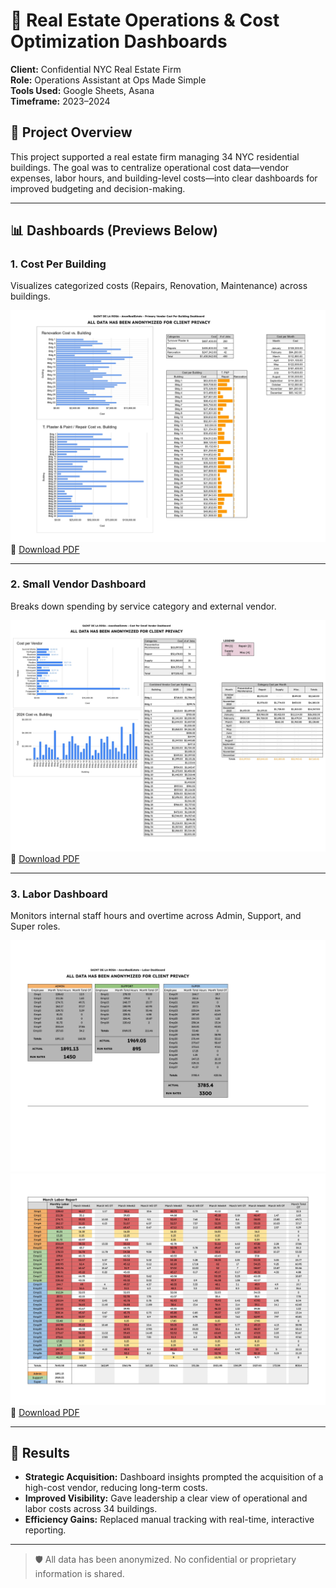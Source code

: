 # 🏢 Real Estate Operations & Cost Optimization Dashboards

**Client:** Confidential NYC Real Estate Firm  
**Role:** Operations Assistant at Ops Made Simple  
**Tools Used:** Google Sheets, Asana  
**Timeframe:** 2023–2024

## 📌 Project Overview

This project supported a real estate firm managing 34 NYC residential buildings. The goal was to centralize operational cost data—vendor expenses, labor hours, and building-level costs—into clear dashboards for improved budgeting and decision-making.

---

## 📊 Dashboards (Previews Below)

### 1. Cost Per Building

Visualizes categorized costs (Repairs, Renovation, Maintenance) across buildings.

![Cost Per Building](./cost_per_building.jpg)  
📎 [Download PDF](./1.%20CostPerBuilding.pdf)

---

### 2. Small Vendor Dashboard

Breaks down spending by service category and external vendor.

![Small Vendor Dashboard](./small_vendor_dash.jpg)  
📎 [Download PDF](./2.%20Small%20Vendor%20Dash.pdf)

---

### 3. Labor Dashboard

Monitors internal staff hours and overtime across Admin, Support, and Super roles.

![Labor Dashboard 1](./labor_dash1.jpg)  
![Labor Dashboard 2](./labor_dash2.jpg)  
📎 [Download PDF](./3.%20Labor%20Dash.pdf)

---

## 🚀 Results

- **Strategic Acquisition:** Dashboard insights prompted the acquisition of a high-cost vendor, reducing long-term costs.
- **Improved Visibility:** Gave leadership a clear view of operational and labor costs across 34 buildings.
- **Efficiency Gains:** Replaced manual tracking with real-time, interactive reporting.

---

> 🛡️ All data has been anonymized. No confidential or proprietary information is shared.
